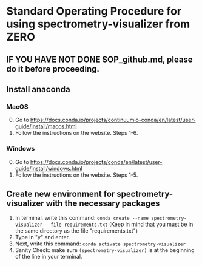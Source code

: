 # Standard Operating Procedure for using spectrometry-visualizer from ZERO
## IF YOU HAVE NOT DONE SOP_github.md, please do it before proceeding.

## Install anaconda
### MacOS
0. Go to https://docs.conda.io/projects/continuumio-conda/en/latest/user-guide/install/macos.html
1. Follow the instructions on the website. Steps 1-6.

### Windows
0. Go to https://docs.conda.io/projects/conda/en/latest/user-guide/install/windows.html
1. Follow the instructions on the website. Steps 1-5.

## Create new environment for spectrometry-visualizer with the necessary packages
1. In terminal, write this command: `conda create --name spectrometry-visualizer --file requirements.txt` (Keep in mind that you must be in the same directory as the file "requirements.txt")
2. Type in "y" and enter.
3. Next, write this command: `conda activate spectrometry-visualizer`
4. Sanity Check: make sure `(spectrometry-visualizer)` is at the beginning of the line in your terminal.